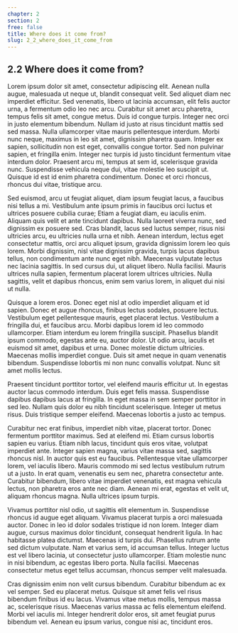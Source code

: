 ```yaml
---
chapter: 2
section: 2
free: false
title: Where does it come from?
slug: 2_2_where_does_it_come_from
---
```


## 2.2 Where does it come from?

Lorem ipsum dolor sit amet, consectetur adipiscing elit. Aenean nulla augue, malesuada ut neque ut, blandit consequat velit. Sed aliquet diam nec imperdiet efficitur. Sed venenatis, libero ut lacinia accumsan, elit felis auctor urna, a fermentum odio leo nec arcu. Curabitur sit amet arcu pharetra, tempus felis sit amet, congue metus. Duis id congue turpis. Integer nec orci in justo elementum bibendum. Nullam id justo at risus tincidunt mattis sed sed massa. Nulla ullamcorper vitae mauris pellentesque interdum. Morbi nunc neque, maximus in leo sit amet, dignissim pharetra quam. Integer ex sapien, sollicitudin non est eget, convallis congue tortor. Sed non pulvinar sapien, et fringilla enim. Integer nec turpis id justo tincidunt fermentum vitae interdum dolor. Praesent arcu mi, tempus at sem id, scelerisque gravida nunc. Suspendisse vehicula neque dui, vitae molestie leo suscipit ut. Quisque id est id enim pharetra condimentum. Donec et orci rhoncus, rhoncus dui vitae, tristique arcu.

Sed euismod, arcu ut feugiat aliquet, diam ipsum feugiat lacus, a faucibus nisi tellus a mi. Vestibulum ante ipsum primis in faucibus orci luctus et ultrices posuere cubilia curae; Etiam a feugiat diam, eu iaculis enim. Aliquam quis velit et ante tincidunt dapibus. Nulla laoreet viverra nunc, sed dignissim ex posuere sed. Cras blandit, lacus sed luctus semper, risus nisi ultricies arcu, eu ultricies nulla urna et nibh. Aenean interdum, lectus eget consectetur mattis, orci arcu aliquet ipsum, gravida dignissim lorem leo quis lorem. Morbi dignissim, nisl vitae dignissim gravida, turpis lacus dapibus tellus, non condimentum ante nunc eget nibh. Maecenas vulputate lectus nec lacinia sagittis. In sed cursus dui, ut aliquet libero. Nulla facilisi. Mauris ultrices nulla sapien, fermentum placerat lorem ultrices ultricies. Nulla sagittis, velit et dapibus rhoncus, enim sem varius lorem, in aliquet dui nisi ut nulla.

Quisque a lorem eros. Donec eget nisl at odio imperdiet aliquam et id sapien. Donec et augue rhoncus, finibus lectus sodales, posuere lectus. Vestibulum eget pellentesque mauris, eget placerat lectus. Vestibulum a fringilla dui, et faucibus arcu. Morbi dapibus lorem id leo commodo ullamcorper. Etiam interdum eu lorem fringilla suscipit. Phasellus blandit ipsum commodo, egestas ante eu, auctor dolor. Ut odio arcu, iaculis et euismod sit amet, dapibus et urna. Donec molestie dictum ultricies. Maecenas mollis imperdiet congue. Duis sit amet neque in quam venenatis bibendum. Suspendisse lobortis mi non nunc convallis volutpat. Nunc sit amet mollis lectus.

Praesent tincidunt porttitor tortor, vel eleifend mauris efficitur ut. In egestas auctor lacus commodo interdum. Duis eget felis massa. Suspendisse dapibus dapibus lacus at fringilla. In eget massa in sem semper porttitor in sed leo. Nullam quis dolor eu nibh tincidunt scelerisque. Integer ut metus risus. Duis tristique semper eleifend. Maecenas lobortis a justo ac tempus.

Curabitur nec erat finibus, imperdiet nibh vitae, placerat tortor. Donec fermentum porttitor maximus. Sed at eleifend mi. Etiam cursus lobortis sapien eu varius. Etiam nibh lacus, tincidunt quis eros vitae, volutpat imperdiet ante. Integer sapien magna, varius vitae massa sed, sagittis rhoncus nisl. In auctor quis est eu faucibus. Pellentesque vitae ullamcorper lorem, vel iaculis libero. Mauris commodo mi sed lectus vestibulum rutrum ut a justo. In erat quam, venenatis eu sem nec, pharetra consectetur ante. Curabitur bibendum, libero vitae imperdiet venenatis, est magna vehicula lectus, non pharetra eros ante nec diam. Aenean mi erat, egestas et velit ut, aliquam rhoncus magna. Nulla ultrices ipsum turpis.

Vivamus porttitor nisl odio, ut sagittis elit elementum in. Suspendisse rhoncus id augue eget aliquam. Vivamus placerat turpis a orci malesuada auctor. Donec in leo id dolor sodales tristique id non lorem. Integer diam augue, cursus maximus dolor tincidunt, consequat hendrerit ligula. In hac habitasse platea dictumst. Maecenas id turpis dui. Phasellus rutrum ante sed dictum vulputate. Nam et varius sem, id accumsan tellus. Integer luctus est vel libero lacinia, ut consectetur justo ullamcorper. Etiam molestie nunc in nisi bibendum, ac egestas libero porta. Nulla facilisi. Maecenas consectetur metus eget tellus accumsan, rhoncus semper velit malesuada.

Cras dignissim enim non velit cursus bibendum. Curabitur bibendum ac ex vel semper. Sed eu placerat metus. Quisque sit amet felis vel risus bibendum finibus id eu lacus. Vivamus vitae metus mollis, tempus massa ac, scelerisque risus. Maecenas varius massa ac felis elementum eleifend. Morbi vel iaculis mi. Integer hendrerit dolor eros, sit amet feugiat purus bibendum vel. Aenean eu ipsum varius, congue nisi ac, tincidunt eros.
